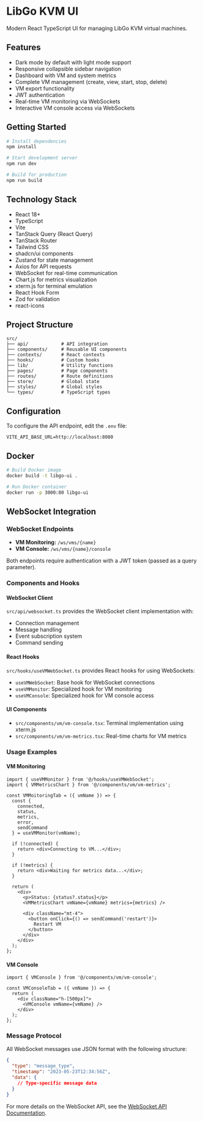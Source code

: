 # LibGo KVM UI

Modern React TypeScript UI for managing LibGo KVM virtual machines.

## Features

- Dark mode by default with light mode support
- Responsive collapsible sidebar navigation
- Dashboard with VM and system metrics
- Complete VM management (create, view, start, stop, delete)
- VM export functionality
- JWT authentication
- Real-time VM monitoring via WebSockets
- Interactive VM console access via WebSockets

## Getting Started

```bash
# Install dependencies
npm install

# Start development server
npm run dev

# Build for production
npm run build
```

## Technology Stack

- React 18+
- TypeScript
- Vite
- TanStack Query (React Query)
- TanStack Router
- Tailwind CSS
- shadcn/ui components
- Zustand for state management
- Axios for API requests
- WebSocket for real-time communication
- Chart.js for metrics visualization
- xterm.js for terminal emulation
- React Hook Form
- Zod for validation
- react-icons

## Project Structure

```
src/
├── api/            # API integration
├── components/     # Reusable UI components
├── contexts/       # React contexts
├── hooks/          # Custom hooks
├── lib/            # Utility functions
├── pages/          # Page components
├── routes/         # Route definitions
├── store/          # Global state
├── styles/         # Global styles
└── types/          # TypeScript types
```

## Configuration

To configure the API endpoint, edit the `.env` file:

```
VITE_API_BASE_URL=http://localhost:8080
```

## Docker

```bash
# Build Docker image
docker build -t libgo-ui .

# Run Docker container
docker run -p 3000:80 libgo-ui
```

## WebSocket Integration

### WebSocket Endpoints

- **VM Monitoring:** `/ws/vms/{name}`
- **VM Console:** `/ws/vms/{name}/console`

Both endpoints require authentication with a JWT token (passed as a query parameter).

### Components and Hooks

#### WebSocket Client

`src/api/websocket.ts` provides the WebSocket client implementation with:

- Connection management
- Message handling
- Event subscription system
- Command sending

#### React Hooks

`src/hooks/useVMWebSocket.ts` provides React hooks for using WebSockets:

- `useVMWebSocket`: Base hook for WebSocket connections
- `useVMMonitor`: Specialized hook for VM monitoring
- `useVMConsole`: Specialized hook for VM console access

#### UI Components

- `src/components/vm/vm-console.tsx`: Terminal implementation using xterm.js
- `src/components/vm/vm-metrics.tsx`: Real-time charts for VM metrics

### Usage Examples

#### VM Monitoring

```tsx
import { useVMMonitor } from '@/hooks/useVMWebSocket';
import { VMMetricsChart } from '@/components/vm/vm-metrics';

const VMMoitoringTab = ({ vmName }) => {
  const {
    connected,
    status,
    metrics,
    error,
    sendCommand
  } = useVMMonitor(vmName);

  if (!connected) {
    return <div>Connecting to VM...</div>;
  }

  if (!metrics) {
    return <div>Waiting for metrics data...</div>;
  }

  return (
    <div>
      <p>Status: {status?.status}</p>
      <VMMetricsChart vmName={vmName} metrics={metrics} />
      
      <div className="mt-4">
        <button onClick={() => sendCommand('restart')}>
          Restart VM
        </button>
      </div>
    </div>
  );
};
```

#### VM Console

```tsx
import { VMConsole } from '@/components/vm/vm-console';

const VMConsoleTab = ({ vmName }) => {
  return (
    <div className="h-[500px]">
      <VMConsole vmName={vmName} />
    </div>
  );
};
```

### Message Protocol

All WebSocket messages use JSON format with the following structure:

```json
{
  "type": "message_type",
  "timestamp": "2023-05-23T12:34:56Z",
  "data": {
    // Type-specific message data
  }
}
```

For more details on the WebSocket API, see the [WebSocket API Documentation](../docs/websocket-api.md).